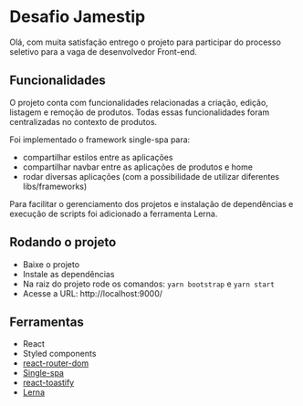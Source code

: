 # Desafio Jamestip

Olá, com muita satisfação entrego o projeto para participar do processo seletivo para a vaga de desenvolvedor Front-end.

## Funcionalidades

O projeto conta com funcionalidades relacionadas a criação, edição, listagem e remoção de produtos. Todas essas funcionalidades foram centralizadas no contexto de produtos.

Foi implementado o framework single-spa para:

- compartilhar estilos entre as aplicações
- compartilhar navbar entre as aplicações de produtos e home
- rodar diversas aplicações (com a possibilidade de utilizar diferentes libs/frameworks)

Para facilitar o gerenciamento dos projetos e instalação de dependências e execução de scripts foi adicionado a ferramenta Lerna.

## Rodando o projeto

- Baixe o projeto
- Instale as dependências
- Na raiz do projeto rode os comandos:
  `yarn bootstrap` e `yarn start`
- Acesse a URL: http://localhost:9000/

## Ferramentas

- React
- Styled components
- [react-router-dom](https://www.npmjs.com/package/react-router-dom)
- [Single-spa](https://single-spa.js.org/)
- [react-toastify](https://www.npmjs.com/package/react-toastify)
- [Lerna](https://github.com/lerna/lerna)
